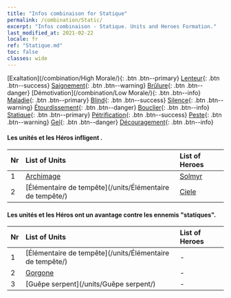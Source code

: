 ```yaml
---
title: "Infos combinaison for Statique"
permalink: /combination/Static/
excerpt: "Infos combinaison - Statique. Units and Heroes Formation."
last_modified_at: 2021-02-22
locale: fr
ref: "Statique.md"
toc: false
classes: wide
---
```


  [Exaltation](/combination/High Morale/){: .btn .btn--primary} [Lenteur](/combination/Slow/){: .btn .btn--success} [Saignement](/combination/Bleeding/){: .btn .btn--warning} [Brûlure](/combination/Burning/){: .btn .btn--danger} [Démotivation](/combination/Low Morale/){: .btn .btn--info} [Maladie](/combination/Disease/){: .btn .btn--primary} [Blind](/combination/Blind/){: .btn .btn--success} [Silence](/combination/Silence/){: .btn .btn--warning} [Étourdissement](/combination/Stun/){: .btn .btn--danger} [Bouclier](/combination/Shield/){: .btn .btn--info} [Statique](/combination/Static/){: .btn .btn--primary} [Pétrification](/combination/Petrify/){: .btn .btn--success} [Peste](/combination/Plague/){: .btn .btn--warning} [Gel](/combination/Freeze/){: .btn .btn--danger} [Découragement](/combination/Deterrence/){: .btn .btn--info} 


#### Les unités et les Héros infligent <Statique>.

  | Nr |  List of Units  | List of Heroes | 
  |:---|:----------------|:---------------| 
  | 1 | [Archimage](/units/Archimage/) | [Solmyr](/heroes/Solmyr/) |
  | 2 | [Élémentaire de tempête](/units/Élémentaire de tempête/) | [Ciele](/heroes/Ciele/) |


#### Les unités et les Héros ont un avantage contre les ennemis "statiques".

  | Nr |  List of Units  | List of Heroes | 
  |:---|:----------------|:---------------| 
  | 1 | [Élémentaire de tempête](/units/Élémentaire de tempête/) | - |
  | 2 | [Gorgone](/units/Gorgone/) | - |
  | 3 | [Guêpe serpent](/units/Guêpe serpent/) | - |
